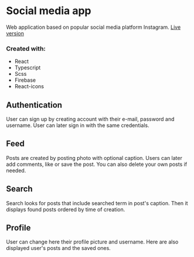 # Social media app

Web application based on popular social media platform Instagram.
[Live version](https://bartlomiej-tutak.pl/projekty/social-media/)

### Created with:

- React
- Typescript
- Scss
- Firebase
- React-icons

## Authentication

User can sign up by creating account with their e-mail, password and username. User can later sign in with the same credentials.

## Feed

Posts are created by posting photo with optional caption. Users can later add comments, like or save the post. You can also delete your own posts if needed.

## Search

Search looks for posts that include searched term in post's caption. Then it displays found posts ordered by time of creation.

## Profile

User can change here their profile picture and username. Here are also displayed user's posts and the saved ones.

